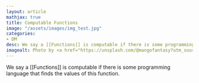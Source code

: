 ```yaml
---
layout: article
mathjax: true
title: Computable Functions
image: "/assets/images/img_test.jpg"
categories:
- DM
desc: We say a [[Functions]] is computable if there is some programming language that finds the values of this function. 
imagealt: Photo by <a href="https://unsplash.com/@mangofantasy?utm_source=unsplash&utm_medium=referral&utm_content=creditCopyText">Tim Johnson</a> on <a href="https://unsplash.com/s/photos/logic?utm_source=unsplash&utm_medium=referral&utm_content=creditCopyText">Unsplash</a>
---
```

We say a [[Functions]] is computable if there is some programming language that finds the values of this function.